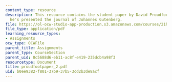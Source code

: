 ```yaml
---
content_type: resource
description: This resource contains the student paper by David Proudfoot in which
  he's presented the journal of Johannes Gutenberg.
file: https://ol-ocw-studio-app-production.s3.amazonaws.com/courses/21h-418-from-print-to-digital-technologies-of-the-word-1450-present-fall-2005/b0ee9382f80137b937b53cd2b3de8acf_proudfootpaper_2.pdf
file_type: application/pdf
learning_resource_types:
- Assignments
ocw_type: OCWFile
parent_title: Assignments
parent_type: CourseSection
parent_uid: 8c5688d6-eb11-ac8f-e419-235dcb4a98f3
resourcetype: Document
title: proudfootpaper_2.pdf
uid: b0ee9382-f801-37b9-37b5-3cd2b3de8acf
---
```

